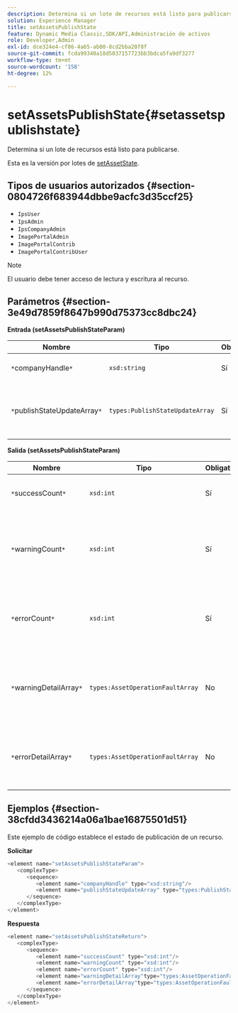 ```yaml
---
description: Determina si un lote de recursos está listo para publicarse.
solution: Experience Manager
title: setAssetsPublishState
feature: Dynamic Media Classic,SDK/API,Administración de activos
role: Developer,Admin
exl-id: dce324e4-cf86-4a65-ab00-8cd2bba20f8f
source-git-commit: fcda99340a18d5037157723bb3bdca5fa9df3277
workflow-type: tm+mt
source-wordcount: '158'
ht-degree: 12%

---
```


# setAssetsPublishState{#setassetspublishstate}

Determina si un lote de recursos está listo para publicarse.

Esta es la versión por lotes de [setAssetState](../../../operations/c-operations-intro/c-methods/r-set-asset-publish-state.md#reference-9efc2eeea42348e0b1d5f3d1005c6563).

## Tipos de usuarios autorizados {#section-0804726f683944dbbe9acfc3d35ccf25}

* `IpsUser`
* `IpsAdmin`
* `IpsCompanyAdmin`
* `ImagePortalAdmin`
* `ImagePortalContrib`
* `ImagePortalContribUser`

>[!NOTE]
>
>El usuario debe tener acceso de lectura y escritura al recurso.

## Parámetros {#section-3e49d7859f8647b990d75373cc8dbc24}

**Entrada (setAssetsPublishStateParam)**

| Nombre | Tipo | Obligatorio | Descripción |
|---|---|---|---|
| `*`companyHandle`*` | `xsd:string` | Sí | Identificador de la empresa. |
| `*`publishStateUpdateArray`*` | `types:PublishStateUpdateArray` | Sí | Matriz de valores de estado de publicación para los recursos. |

**Salida (setAssetsPublishStateParam)**

| Nombre | Tipo | Obligatorio | Descripción |
|---|---|---|---|
| `*`successCount`*` | `xsd:int` | Sí | Número de recursos actualizados correctamente. |
| `*`warningCount`*` | `xsd:int` | Sí | Número de recursos que generaron una advertencia cuando la operación intentó actualizarlos. |
| `*`errorCount`*` | `xsd:int` | Sí | Número de recursos que generaron un error cuando la operación intentó eliminarlos. |
| `*`warningDetailArray`*` | `types:AssetOperationFaultArray` | No | Detalles asociados con las actualizaciones de recursos que generaron una advertencia. |
| `*`errorDetailArray`*` | `types:AssetOperationFaultArray` | No | Detalles asociados con las actualizaciones de recursos que generaron un error. |

## Ejemplos {#section-38cfdd3436214a06a1bae16875501d51}

Este ejemplo de código establece el estado de publicación de un recurso.

**Solicitar**

```java
<element name="setAssetsPublishStateParam">
   <complexType>
      <sequence>
         <element name="companyHandle" type="xsd:string"/>
         <element name="publishStateUpdateArray" type="types:PublishStateUpdateArray"/>
      </sequence>
   </complexType>
</element>
```

**Respuesta**

```java
<element name="setAssetsPublishStateReturn">
   <complexType>
      <sequence>
         <element name="successCount" type="xsd:int"/>
         <element name="warningCount" type="xsd:int"/>
         <element name="errorCount" type="xsd:int"/>
         <element name="warningDetailArray"type="types:AssetOperationFaultArray" minOccurs="0"/>
         <element name="errorDetailArray"type="types:AssetOperationFaultArray" minOccurs="0"/>
      </sequence>
   </complexType>
</element>
```
